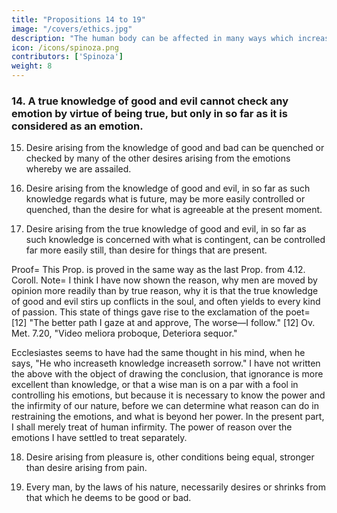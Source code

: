```yaml
---
title: "Propositions 14 to 19"
image: "/covers/ethics.jpg"
description: "The human body can be affected in many ways which increases or reduces its power of activity"
icon: /icons/spinoza.png
contributors: ['Spinoza']
weight: 8
---
```




### 14. A true knowledge of good and evil cannot check any emotion by virtue of being true, but only in so far as it is considered as an emotion. 

<!-- Proof=  An emotion is an idea, whereby the mind affirms of its body a greater or less force of existing than before (by the general Definition of the Emotions);
Therefore it has no positive quality, which can be destroyed by the presence of what is true; consequently the knowledge of good and evil cannot, by virtue of being true, restrain any emotion.
But, in so far as such knowledge is an emotion (4.8.) if it have more strength for restraining emotion, it will to that extent be able to restrain the given emotion. Q.E.D. -->

15. Desire arising from the knowledge of good and bad can be quenched or checked by many of the other desires arising from the emotions whereby we are assailed. 

<!-- Proof=  From the true knowledge of good and evil, in so far as it is an emotion, necessarily arises desire (Def. of the Emotions, 1), the strength of which is proportioned to the strength of the emotion wherefrom it arises (3.37).
But, inasmuch as this desire arises (by hypothesis) from the fact of our truly understanding anything, it follows that it is also present with us, in so far as we are active (3.1.), and must therefore be understood through our essence only (3. Def. 2);
Consequently (3.7.) its force and increase can be defined solely by human power.
Again, the desires arising from the emotions whereby we are assailed are stronger, in proportion as the said emotions are more vehement.
Wherefore their force and increase must be defined solely by the power of external causes, which, when compared with our own power, indefinitely surpass it (4.3.).
Hence the desires arising from like emotions may be more vehement, than the desire which arises from a true knowledge of good and evil, and may, consequently, control or quench it. Q.E.D.
 -->

16. Desire arising from the knowledge of good and evil, in so far as such knowledge regards what is future, may be more easily controlled or quenched, than the desire for what is agreeable at the present moment. 

<!-- Proof=  Emotion towards a thing, which we conceive as future, is fainter than emotion towards a thing that is present (4.9. Coroll.).
But desire, which arises from the true knowledge of good and evil, though it be concerned with things which are good at the moment, can be quenched or controlled by any headstrong desire (by the last Prop., the proof whereof is of universal application).
Wherefore desire arising from such knowledge, when concerned with the future, can be more easily controlled or quenched, &c. Q.E.D.
 -->

17. Desire arising from the true knowledge of good and evil, in so far as such knowledge is concerned with what is contingent, can be controlled far more easily still, than desire for things that are present. 

Proof=  This Prop. is proved in the same way as the last Prop. from 4.12. Coroll. Note=  I think I have now shown the reason, why men are moved by opinion more readily than by true reason, why it is that the true knowledge of good and evil stirs up conflicts in the soul, and often yields to every kind of passion.
This state of things gave rise to the exclamation of the poet= [12] "The better path I gaze at and approve, The worse—I follow."
[12] Ov. Met. 7.20, "Video meliora proboque, Deteriora sequor."

Ecclesiastes seems to have had the same thought in his mind, when he says, "He who increaseth knowledge increaseth sorrow."
I have not written the above with the object of drawing the conclusion, that ignorance is more excellent than knowledge, or that a wise man is on a par with a fool in controlling his emotions,
but because it is necessary to know the power and the infirmity of our nature, before we can determine what reason can do in restraining the emotions, and what is beyond her power.
In the present part, I shall merely treat of human infirmity.
The power of reason over the emotions I have settled to treat separately.

18. Desire arising from pleasure is, other conditions being equal, stronger than desire arising from pain. 

<!-- Proof=  Desire is the essence of a man (Def. of the Emotions, 1), that is, the endeavour whereby a man endeavours to persist in his own being.
Wherefore desire arising from pleasure is, by the fact of pleasure being felt, increased or helped; on the contrary, desire arising from pain is, by the fact of pain being felt, diminished or hindered.
Hence the force of desire arising from pleasure must be defined by human power together with the power of an external cause, whereas desire arising from pain must be defined by human power only.
Thus the former is the stronger of the two. Q.E.D.
Note=  In these few remarks I have explained the causes of human infirmity and inconstancy, and shown why men do not abide by the precepts of reason.
It now remains for me to show what course is marked out for us by reason, which of the emotions are in harmony with the rules of human reason, and which of them are contrary thereto.
But, before I begin to prove my Propositions in detailed geometrical fashion, it is advisable to sketch them briefly in advance, so that everyone may more readily grasp my meaning.
 
As reason makes no demands contrary to nature, it demands, that every man should love himself, should seek that which is useful to him—
I mean, that which is really useful to him, should desire everything which really brings man to greater perfection, and should, each for himself, endeavour as far as he can to preserve his own being.
This is as necessarily true, as that a whole is greater than its part. (Cf. 3.4)
 
Again, as virtue is nothing else but action in accordance with the laws of one's own nature (4. Def. 8), and as no one endeavours to preserve his own being, except in accordance with the laws of his own nature
it follows, first, that the foundation of virtue is the endeavour to preserve one's own being, and that happiness consists in man's power of preserving his own being; secondly, that virtue is to be desired for its own sake, and that there is nothing more excellent or more useful to us, for the sake of which we should desire it;
thirdly and lastly, that suicides are weak—minded, and are overcome by external causes repugnant to their nature.
Further, it follows from Postulate 4, Part 2, that we can never arrive at doing without all external things for the preservation of our being or living, so as to have no relations with things which are outside ourselves.
Again, if we consider our mind, we see that our intellect would be more imperfect, if mind were alone, and could understand nothing besides itself.
There are, then, many things outside ourselves, which are useful to us, and are, therefore, to be desired.
Of such none can be discerned more excellent, than those which are in entire agreement with our nature.
For if, for example, two individuals of entirely the same nature are united, they form a combination twice as powerful as either of them singly.
 
Therefore, to man there is nothing more useful than man—nothing more excellent for preserving their being can be wished for by men, than that all should so in all points agree,
that the minds and bodies of all should form, as it were, one single mind and one single body, and that all should, with one consent, as far as they are able, endeavour to preserve their being, and all with one consent seek what is useful to them all.
Hence, men who are governed by reason—that is, who seek what is useful to them in accordance with reason, desire for themselves nothing, which they do not also desire for the rest of mankind, and, consequently, are just, faithful, and honourable in their conduct.
 
Such are the dictates of reason, which I purposed thus briefly to indicate, before beginning to prove them in greater detail. I have taken this course, in order, if possible, to gain the attention of those who believe, that the principle that every man is bound to seek what is useful for himself is the foundation of impiety, rather than of piety and virtue.
 
Therefore, after briefly showing that the contrary is the case, I go on to prove it by the same method, as that whereby I have hitherto proceeded.
 -->

19. Every man, by the laws of his nature, necessarily desires or shrinks from that which he deems to be good or bad. 

<!-- Proof=  The knowledge of good and evil is (4.8) the emotion of pleasure or pain, in so far as we are conscious thereof;
Therefore, every man necessarily desires what he thinks good, and shrinks from what he thinks bad.
Now this appetite is nothing else but man's nature or essence (Cf. the Definition of Appetite, 3.9. note, and Def. of the Emotions, 1).
Therefore, every man, solely by the laws of his nature, desires the one, and shrinks from the other, etc. Q.E.D. -->
